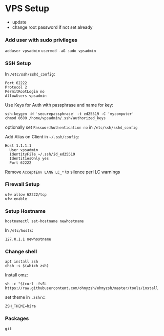 # VPS Setup

- update
- change root password if not set already

### Add user with sudo privileges
```adduser vpsadmin```
```usermod -aG sudo vpsadmin```

### SSH Setup
In `/etc/ssh/sshd_config`:
```
Port 62222
Protocol 2
PermitRootLogin no
AllowUsers vpsadmin
```

Use Keys for Auth with passphrase and name for key:

```
ssh-keygen -N 'securepassphrase' -t ed25519 -C 'mycomputer'
chmod 0600 /home/vpsadmin/.ssh/authorized_keys
```
optionally set `PasswordAuthentication no` in `/etc/ssh/sshd_config`

Add Alias on Client in `~/.ssh/config`:
```
Host 1.1.1.1
  User vpsadmin
  IdentityFile ~/.ssh/id_ed25519
  IdentitiesOnly yes
  Port 62222
```
Remove `AcceptEnv LANG LC_*` to silence perl LC warnings

### Firewall Setup
```
ufw allow 62222/tcp
ufw enable
```

### Setup Hostname
```
hostnamectl set-hostname newhostname
```
In `/etc/hosts`:
```
127.0.1.1 newhostname
```

### Change shell
```
apt install zsh
chsh -s $(which zsh)
```
Install omz:
```
sh -c "$(curl -fsSL https://raw.githubusercontent.com/ohmyzsh/ohmyzsh/master/tools/install.sh)"
```
set theme in `.zshrc`:
```
ZSH_THEME=bira
```

### Packages
```git```
